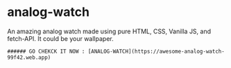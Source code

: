 # analog-watch

An amazing analog watch made using pure HTML, CSS, Vanilla JS, and fetch-API.
It could be your wallpaper.

`###### GO CHEKCK IT NOW : [ANALOG-WATCH](https://awesome-analog-watch-99f42.web.app)`
